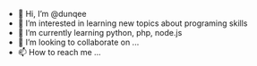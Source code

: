 - 👋 Hi, I’m @dunqee
- 👀 I’m interested in learning new topics about programing skills
- 🌱 I’m currently learning python, php, node.js
- 💞️ I’m looking to collaborate on ...
- 📫 How to reach me ...

<!---
dunqee/dunqee is a ✨ special ✨ repository because its `README.md` (this file) appears on your GitHub profile.
You can click the Preview link to take a look at your changes.
--->
